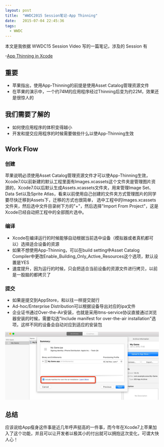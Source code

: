 ```yaml
---
layout: post
title:  "WWDC2015 Session笔记-App Thinning"
date:   2015-07-04 22:45:36
tags:
  - WWDC
---
```


本文是我依据 WWDC15 Session Video 写的一篇笔记，涉及的 Session 有

-[App Thinning in Xcode](https://developer.apple.com/videos/wwdc/2015/?id=404)

## 重要

- 苹果指出，使用App-Thinning的前提是使用Asset Catalog管理资源文件
- 在苹果的演示中，一个约74M的应用程序经过Thinning后变为约22M，效果还是很惊人的

## 我们需要了解的

- 如何使应用程序的体积变得越小
- 开发和提交应用程序的时候需要做些什么以使App-Thinning生效


## Work Flow

### 创建

苹果说明必须使用Asset Catalog管理资源文件才可以使App-Thinning生效，Xcode7.0以前新建的默认工程里面有Images.xcassets这个文件夹是管理图片资源的，Xcode7.0以后默认生成Assets.xcassets文件夹，用来管理Image Set、Data Set以及Sprite Atlas，看来以前使用自己创建的文件夹方式管理图片的同学要尽快迁移到Assets下，迁移的方式也很简单，
选中工程中的Images.xcassets文件夹，然后选中文件目录树下方的"+"，然后选择"Import From Project"，这是Xcode已经自动把工程中的全部图片选中。

### 编译

- Xcode在编译运行的时候能够自动根据当前选中设备（模拟器或者真机都可以）选择适合设备的资源
- 如果不想使用App-Thinning，可以在build setting中Asset Catalog Compiler中更改Enable_Building_Only_Active_Resources这个选项，默认设置是YES
- 速度提升，因为运行的时候，只会把适合当前设备的资源文件进行拷贝，以前是一股脑的都拷贝了

### 提交

- 如果是提交到AppStore，和以往一样提交就行
- Ad-hoc/Enterprise Distribution可以根据设备导出对应的ipa文件
- 企业证书通过Over-the-Air安装，也就是采用itms-service协议直接通过浏览器安装的时候，需要勾选"Include manifest for over-the-air installation"选项，这样不同的设备会自动对应到适应的安装包


![](/assets/2015/ad-hoc-app-thinning.jpg)



## 总结

应该说给App瘦身这件事是近几年呼声挺高的一件事，而今年在Xcode7上苹果加入了这个功能，并且可以让开发者以极其小的付出就可以拥抱这次变化，可谓大快人心！

